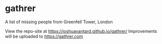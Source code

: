 # gathrer
A list of missing people from Greenfell Tower, London

View the repo-site at https://joshuavantard.github.io/gathrer/
Improvements will be uploaded to https://gathrer.com
